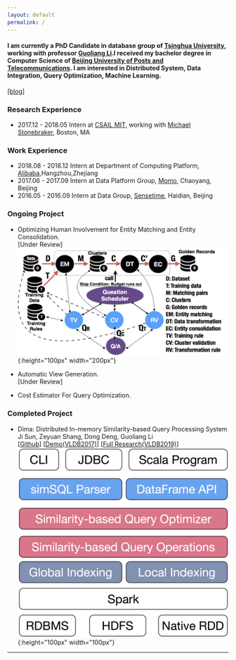 ```yaml
---
layout: default
permalink: /
---
```

#### I am currently a PhD Candidate in database group of [Tsinghua University](http://www.tsinghua.edu.cn/publish/thu2018en/index.html), working with professor [Guoliang Li](http://dbgroup.cs.tsinghua.edu.cn/ligl/).I received my bachelor degree in Computer Science of [Beijing University of Posts and Telecommunications](http://www.bupt.edu.cn/). I am interested in Distributed System, Data Integration, Query Optimization, Machine Learning.
[[blog]](/blog)
### Research Experience
- 2017.12 - 2018.05 Intern at [CSAIL MIT](https://www.csail.mit.edu/), working with [Michael Stonebraker](https://en.wikipedia.org/wiki/Michael_Stonebraker), Boston, MA  

### Work Experience
- 2018.08 - 2018.12 Intern at Department of Computing Platform, [Alibaba](https://www.alibabagroup.com/en/global/home),Hangzhou,Zhejiang  
- 2017.06 - 2017.09 Intern at Data Platform Group, [Momo](https://www.immomo.com/), Chaoyang, Beijing  
- 2016.05 - 2016.09 Intern at Data Group, [Sensetime](https://www.sensetime.com/), Haidian, Beijing  

### Ongoing Project
- Optimizing Human Involvement for Entity Matching and Entity Consolidation.  
[Under Review]  
![Framework](figures/emgr.jpg){:height="100px" width="200px"}

- Automatic View Generation.  
[Under Review]

- Cost Estimator For Query Optimization.

### Completed Project
- Dima: Distributed In-memory Similarity-based Query Processing System  
Ji Sun, Zeyuan Shang, Dong Deng, Guoliang Li   
[[Github](https://github.com/TsinghuaDatabaseGroup/Dima.git)] [[Demo(VLDB2017)](http://www.vldb.org/pvldb/vol10/p1925-sun.pdf)] [[Full Research(VLDB2019)](http://dbgroup.cs.tsinghua.edu.cn/ligl/dima.pdf)]  
![Dima Framework](figures/dima.png){:height="100px" width="100px"}  

_____
<script type="text/javascript" id="clustrmaps" src="//cdn.clustrmaps.com/map_v2.js?d=pe1rfPbhTfzky5ISQu4qQ1Xwqj7y_bFjS5d6afAShdk&cl=ffffff&w=a"></script>
